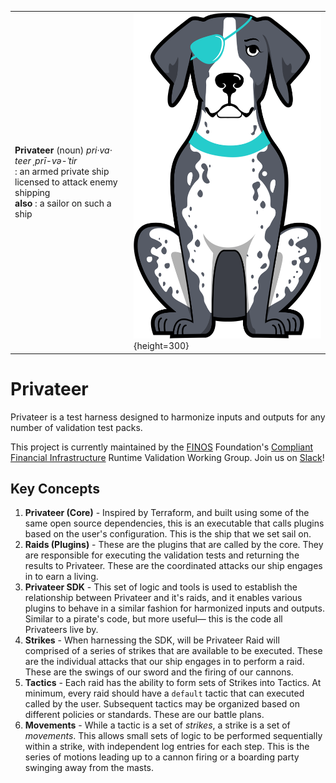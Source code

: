 |   |   |
|---|---|
| **Privateer** (noun) _pri·​va·​teer ˌprī-və-ˈtir_ <br> : an armed private ship licensed to attack enemy shipping <br> **also** : a sailor on such a ship | ![](profile/patches-small.png){height=300} |

# Privateer

Privateer is a test harness designed to harmonize inputs and outputs for any number of validation test packs.

This project is currently maintained by the [FINOS](https://finos.org) Foundation's [Compliant Financial Infrastructure](https://github.com/finos/compliant-financial-infrastructure) Runtime Validation Working Group. Join us on [Slack](https://finos-lf.slack.com/messages/cfi-runtime-validation-wg)!

## Key Concepts

1. **Privateer (Core)** - Inspired by Terraform, and built using some of the same open source dependencies, this is an executable that calls plugins based on the user's configuration. This is the ship that we set sail on.
1. **Raids (Plugins)** - These are the plugins that are called by the core. They are responsible for executing the validation tests and returning the results to Privateer. These are the coordinated attacks our ship engages in to earn a living.
1. **Privateer SDK** - This set of logic and tools is used to establish the relationship between Privateer and it's raids, and it enables various plugins to behave in a similar fashion for harmonized inputs and outputs. Similar to a pirate's code, but more useful— this is the code all Privateers live by.
1. **Strikes** - When harnessing the SDK, will be Privateer Raid will comprised of a series of strikes that are available to be executed. These are the individual attacks that our ship engages in to perform a raid. These are the swings of our sword and the firing of our cannons.
1. **Tactics** - Each raid has the ability to form sets of Strikes into Tactics. At minimum, every raid should have a `default` tactic that can executed called by the user. Subsequent tactics may be organized based on different policies or standards. These are our battle plans.
1. **Movements** - While a tactic is a set of _strikes_, a strike is a set of _movements_. This allows small sets of logic to be performed sequentially within a strike, with independent log entries for each step. This is the series of motions leading up to a cannon firing or a boarding party swinging away from the masts.
